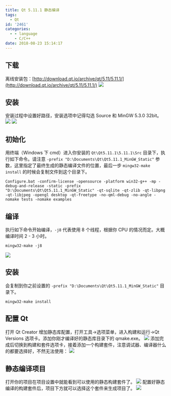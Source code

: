 ```yaml
---
title: Qt 5.11.1 静态编译
tags:
  - Qt
id: '2461'
categories:
  - - language
    - C/C++
date: 2018-08-23 15:14:17
---
```


## 下载

离线安装包：[http://download.qt.io/archive/qt/5.11/5.11.1/](http://download.qt.io/archive/qt/5.11/5.11.1/) [![](http://www.mycode.net.cn/wp-content/uploads/2018/08/2018-08-23_14-58-19.png)](http://www.mycode.net.cn/wp-content/uploads/2018/08/2018-08-23_14-58-19.png)

## 安装

安装过程中设置好路径，安装选项中记得勾选 Source 和 MinGW 5.3.0 32bit。 [![](http://www.mycode.net.cn/wp-content/uploads/2018/08/2018-08-23_14-59-27.png)](http://www.mycode.net.cn/wp-content/uploads/2018/08/2018-08-23_14-59-27.png) [![](http://www.mycode.net.cn/wp-content/uploads/2018/08/2018-08-23_14-59-51.png)](http://www.mycode.net.cn/wp-content/uploads/2018/08/2018-08-23_14-59-51.png)

## 初始化

用终端（Windows 下 cmd）进入你安装的 `Qt\Qt5.11.1\5.11.1\Src` 目录下，执行如下命令。请注意 `-prefix "D:\Documents\Qt\Qt5.11.1_MinGW_Static"` 参数，这里指定了最终生成的静态编译文件的位置，最后一步 `mingw32-make install` 的时候会复制文件到这个目录下。

```
Configure.bat -confirm-license -opensource -platform win32-g++ -mp -debug-and-release -static -prefix "D:\Documents\Qt\Qt5.11.1_MinGW_Static" -qt-sqlite -qt-zlib -qt-libpng -qt-libjpeg -opengl desktop -qt-freetype -no-qml-debug -no-angle -nomake tests -nomake examples
```

## 编译

执行如下命令开始编译，`-j8` 代表使用 8 个线程，根据你 CPU 的情况而定。大概编译时间 2 - 3 小时。

```
mingw32-make -j8
```

[![](http://www.mycode.net.cn/wp-content/uploads/2018/08/2018-08-15_11-00-06.png)](http://www.mycode.net.cn/wp-content/uploads/2018/08/2018-08-15_11-00-06.png)

## 安装

会复制到你之前设置的 `-prefix "D:\Documents\Qt\Qt5.11.1_MinGW_Static"` 目录下。

```
mingw32-make install
```

## 配置 Qt

打开 Qt Creator 增加静态库配置，打开工具->选项菜单，进入构建和运行->Qt Versions 选项卡。添加你刚才编译好的静态库目录下的 qmake.exe。 [![](http://www.mycode.net.cn/wp-content/uploads/2018/08/2018-08-23_15-09-50.png)](http://www.mycode.net.cn/wp-content/uploads/2018/08/2018-08-23_15-09-50.png) 添加完成后切换到构建和套件选项卡，接着添加一个构建套件，注意调试器、编译器什么的都要选择好，不然无法使用： [![](http://www.mycode.net.cn/wp-content/uploads/2018/08/2018-08-23_15-11-01.png)](http://www.mycode.net.cn/wp-content/uploads/2018/08/2018-08-23_15-11-01.png)

## 静态编译项目

打开你的项目在项目设置中就能看到可以使用的静态构建套件了。 [![](http://www.mycode.net.cn/wp-content/uploads/2018/08/2018-08-23_15-13-04.png)](http://www.mycode.net.cn/wp-content/uploads/2018/08/2018-08-23_15-13-04.png) 配置好静态编译的构建套件后，项目下方就可以选择这个套件来生成项目了。 [![](http://www.mycode.net.cn/wp-content/uploads/2018/08/2018-08-23_15-12-31.png)](http://www.mycode.net.cn/wp-content/uploads/2018/08/2018-08-23_15-12-31.png)